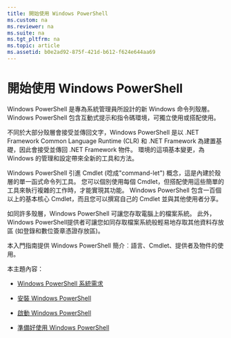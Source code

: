 ```yaml
---
title: 開始使用 Windows PowerShell
ms.custom: na
ms.reviewer: na
ms.suite: na
ms.tgt_pltfrm: na
ms.topic: article
ms.assetid: b0e2ad92-875f-421d-b612-f624e644aa69
---
```

# 開始使用 Windows PowerShell
Windows PowerShell 是專為系統管理員所設計的新 Windows 命令列殼層。 Windows PowerShell 包含互動式提示和指令碼環境，可獨立使用或搭配使用。

不同於大部分殼層會接受並傳回文字，Windows PowerShell 是以 .NET Framework Common Language Runtime (CLR) 和 .NET Framework 為建置基礎，因此會接受並傳回 .NET Framework 物件。 環境的這項基本變更，為 Windows 的管理和設定帶來全新的工具和方法。

Windows PowerShell 引進 Cmdlet (唸成"command-let") 概念，這是內建於殼層的單一函式命令列工具。 您可以個別使用每個 Cmdlet，但搭配使用這些簡單的工具來執行複雜的工作時，才能實現其功能。 Windows PowerShell 包含一百個以上的基本核心 Cmdlet，而且您可以撰寫自己的 Cmdlet 並與其他使用者分享。

如同許多殼層，Windows PowerShell 可讓您存取電腦上的檔案系統。 此外，Windows PowerShell提供者可讓您如同存取檔案系統般輕易地存取其他資料存放區 (如登錄和數位簽章憑證存放區)。

本入門指南提供 Windows PowerShell 簡介︰語言、Cmdlet、提供者及物件的使用。

本主題內容：

-   [Windows PowerShell 系統需求](../setup/Windows-PowerShell-System-Requirements.md)

-   [安裝 Windows PowerShell](../setup/Installing-Windows-PowerShell.md)

-   [啟動 Windows PowerShell](../setup/Starting-Windows-PowerShell.md)

-   [準備好使用 Windows PowerShell](Getting-Ready-to-Use-Windows-PowerShell.md)



<!--HONumber=May16_HO2-->


